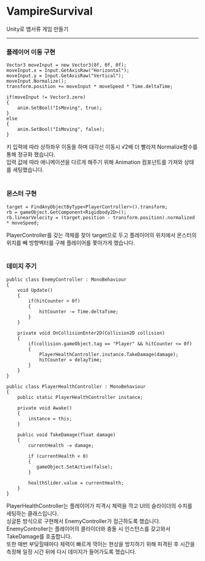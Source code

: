 # VampireSurvival
Unity로 뱀서류 게임 만들기

---

### 플레이어 이동 구현

```
Vector3 moveInput = new Vector3(0f, 0f, 0f);
moveInput.x = Input.GetAxisRaw("Horizontal");
moveInput.y = Input.GetAxisRaw("Vertical");
moveInput.Normalize();
transform.position += moveInput * moveSpeed * Time.deltaTime;

if(moveInput != Vector3.zero)
{
    anim.SetBool("IsMoving", true);
}
else
{
    anim.SetBool("IsMoving", false);
}
```
키 입력에 따라 상하좌우 이동을 하며 대각선 이동시 √2배 더 빨라져 Normalize함수를 통해 정규화 했습니다.</br>
입력 값에 따라 애니메이션을 다르게 해주기 위해 Animation 컴포넌트를 가져와 상태를 세팅했습니다.</br></br>

### 몬스터 구현

```
target = FindAnyObjectByType<PlayerController>().transform;
rb = gameObject.GetComponent<Rigidbody2D>();
rb.linearVelocity = (target.position - transform.position).normalized * moveSpeed;
```
PlayerController를 갖는 객체를 찾아 target으로 두고 플레이어의 위치에서 몬스터의 위치를 빼 방향벡터를 구해 플레이어를 쫓아가게 했습니다.</br></br>

### 데미지 주기

```
public class EnemyController : MonoBehaviour
{
    void Update()
    {
        if(hitCounter > 0f)
        {
            hitCounter -= Time.deltaTime;
        }
    }

    private void OnCollisionEnter2D(Collision2D collision)
    {
        if(collision.gameObject.tag == "Player" && hitCounter <= 0f)
        {
            PlayerHealthController.instance.TakeDamage(damage);
            hitCounter = delayTime;
        }
    }
}

public class PlayerHealthController : MonoBehaviour
{
    public static PlayerHealthController instance;

    private void Awake()
    {
        instance = this;
    }

    public void TakeDamage(float damage)
    {
        currentHealth -= damage;

        if (currentHealth < 0)
        {
           gameObject.SetActive(false);
        }

        healthSlider.value = currentHealth;
    }
}
```
PlayerHealthController는 플레이어가 피격시 체력을 깍고 UI의 슬라이더의 수치를 세팅하는 클래스입니다.</br>
싱글톤 방식으로 구현해서 EnemyController가 접근하도록 했습니다. </br>
EnemyController는 플레이어의 콜라이더와 충돌 시 인스턴스를 갖고와서 TakeDamage를 호출합니다.</br>
또한 매번 부딪힐때마다 체력이 빠르게 깍이는 현상을 방지하기 위해 피격된 후 시간을 측정해 일정 시간 뒤에 다시 데미지가 들어가도록 했습니다.</br></br>

